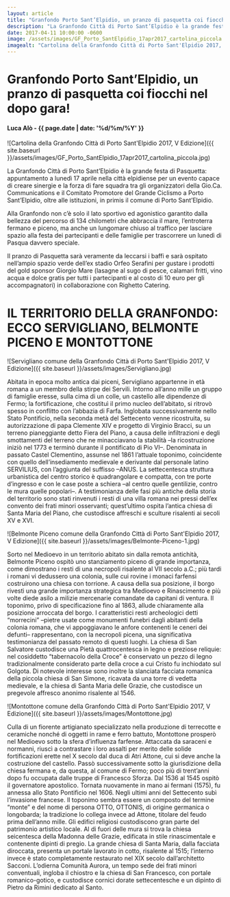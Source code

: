 ```yaml
---
layout: article
title: "Granfondo Porto Sant’Elpidio, un pranzo di pasquetta coi fiocchi nel dopo gara!"
description: "La Granfondo Città di Porto Sant’Elpidio è la grande festa di Pasquetta: appuntamento a lunedì 17 aprile nella città elpidiense per un evento capace di creare sinergie e la forza di fare squadra tra gli organizzatori della Gio.Ca. Communications e il Comitato Promotore del Grande Ciclismo a Porto Sant’Elpidio, oltre alle istituzioni, in primis il comune di Porto Sant’Elpidio."
date: 2017-04-11 10:00:00 -0600
image: /assets/images/GF_Porto_SantElpidio_17apr2017_cartolina_piccola.jpg
imagealt: "Cartolina della Granfondo Città di Porto Sant'Elpidio 2017, V Edizione"
---
```


# Granfondo Porto Sant’Elpidio, un pranzo di pasquetta coi fiocchi nel dopo gara!

#### Luca Alò - {{ page.date | date: '%d/%m/%Y' }}

![Cartolina della Granfondo Città di Porto Sant'Elpidio 2017, V Edizione]({{ site.baseurl }}/assets/images/GF_Porto_SantElpidio_17apr2017_cartolina_piccola.jpg)

La Granfondo Città di Porto Sant’Elpidio è la grande festa di Pasquetta: appuntamento a lunedì 17 aprile nella città elpidiense per un evento capace di creare sinergie e la forza di fare squadra tra gli organizzatori della Gio.Ca. Communications e il Comitato Promotore del Grande Ciclismo a Porto Sant’Elpidio, oltre alle istituzioni, in primis il comune di Porto Sant’Elpidio.

Alla Granfondo non c’è solo il lato sportivo ed agonistico garantito dalla bellezza del percorso di 134 chilometri che abbraccia il mare, l’entroterra fermano e piceno, ma anche un lungomare chiuso al traffico per lasciare spazio alla festa dei partecipanti e delle famiglie per trascorrere un lunedì di Pasqua davvero speciale.

Il pranzo di Pasquetta sarà veramente da leccarsi i baffi e sarà ospitato nell’ampio spazio verde dell’ex stadio Orfeo Serafini per gustare i prodotti del gold sponsor Giorgio Mare (lasagne al sugo di pesce, calamari fritti, vino acqua e dolce gratis per tutti i partecipanti e al costo di 10 euro per gli accompagnatori) in collaborazione con Righetto Catering.

# IL TERRITORIO DELLA GRANFONDO: ECCO SERVIGLIANO, BELMONTE PICENO E MONTOTTONE

![Servigliano comune della Granfondo Città di Porto Sant'Elpidio 2017, V Edizione]({{ site.baseurl }}/assets/images/Servigliano.jpg)

Abitata in epoca molto antica dai piceni, Servigliano appartenne in età romana a un membro della stirpe dei Servili. Intorno all’anno mille un gruppo di famiglie eresse, sulla cima di un colle, un castello alle dipendenze di Fermo; la fortificazione, che costituì il primo nucleo dell’abitato, si ritrovò spesso in conflitto con l’abbazia di Farfa. Inglobata successivamente nello Stato Pontificio, nella seconda metà del Settecento venne ricostruita, su autorizzazione di papa Clemente XIV e progetto di Virginio Bracci, su un terreno pianeggiante detto Fiera del Piano, a causa delle infiltrazioni e degli smottamenti del terreno che ne minacciavano la stabilità –la ricostruzione iniziò nel 1773 e terminò durante il pontificato di Pio VI–. Denominata in passato Castel Clementino, assunse nel 1861 l’attuale toponimo, coincidente con quello dell’insediamento medievale e derivante dal personale latino SERVILIUS, con l’aggiunta del suffisso –ANUS. La settecentesca struttura urbanistica del centro storico è quadrangolare e compatta, con tre porte d’ingresso e con le case poste a schiera –al centro quelle gentilizie, contro le mura quelle popolari–. A testimonianza delle fasi più antiche della storia del territorio sono stati rinvenuti i resti di una villa romana nei pressi dell’ex convento dei frati minori osservanti; quest’ultimo ospita l’antica chiesa di Santa Maria del Piano, che custodisce affreschi e sculture risalenti ai secoli XV e XVI.

![Belmonte Piceno comune della Granfondo Città di Porto Sant'Elpidio 2017, V Edizione]({{ site.baseurl }}/assets/images/Belmonte-Piceno-1.jpg)

Sorto nel Medioevo in un territorio abitato sin dalla remota antichità, Belmonte Piceno ospitò uno stanziamento piceno di grande importanza, come dimostrano i resti di una necropoli risalente al VII secolo a.C.; più tardi i romani vi dedussero una colonia, sulle cui rovine i monaci farfensi costruirono una chiesa con torrione. A causa della sua posizione, il borgo rivestì una grande importanza strategica tra Medioevo e Rinascimento e più volte diede asilo a milizie mercenarie comandate da capitani di ventura. Il toponimo, privo di specificazione fino al 1863, allude chiaramente alla posizione arroccata del borgo. I caratteristici resti archeologici detti “morrecini” –pietre usate come monumenti funebri dagli abitanti della colonia romana, che vi appoggiavano le anfore contenenti le ceneri dei defunti– rappresentano, con la necropoli picena, una significativa testimonianza del passato remoto di questi luoghi. La chiesa di San Salvatore custodisce una Pietà quattrocentesca in legno e preziose reliquie: nel cosiddetto “tabernacolo della Croce” è conservato un pezzo di legno tradizionalmente considerato parte della croce a cui Cristo fu inchiodato sul Golgota. Di notevole interesse sono inoltre la slanciata facciata romanica della piccola chiesa di San Simone, ricavata da una torre di vedetta medievale, e la chiesa di Santa Maria delle Grazie, che custodisce un pregevole affresco anonimo risalente al 1546.

![Montottone comune della Granfondo Città di Porto Sant'Elpidio 2017, V Edizione]({{ site.baseurl }}/assets/images/Montottone.jpg)

Culla di un fiorente artigianato specializzato nella produzione di terrecotte e ceramiche nonché di oggetti in rame e ferro battuto, Montottone prosperò nel Medioevo sotto la sfera d’influenza farfense. Attaccata da saraceni e normanni, riuscì a contrastare i loro assalti per merito delle solide fortificazioni erette nel X secolo dal duca di Atri Attone, cui si deve anche la costruzione del castello. Passò successivamente sotto la giurisdizione della chiesa fermana e, da questa, al comune di Fermo; poco più di trent’anni dopo fu occupata dalle truppe di Francesco Sforza. Dal 1536 al 1545 ospitò il governatore apostolico. Tornata nuovamente in mano ai fermani (1575), fu annessa allo Stato Pontificio nel 1606. Negli ultimi anni del Settecento subì l’invasione francese. Il toponimo sembra essere un composto del termine “monte” e del nome di persona OTTO, OTTONIS, di origine germanica o longobarda; la tradizione lo collega invece ad Attone, titolare del feudo prima dell’anno mille. Gli edifici religiosi custodiscono gran parte del patrimonio artistico locale. Al di fuori delle mura si trova la chiesa seicentesca della Madonna delle Grazie, edificata in stile rinascimentale e contenente dipinti di pregio. La grande chiesa di Santa Maria, dalla facciata diroccata, presenta un portale lavorato in cotto, risalente al 1515; l’interno invece è stato completamente restaurato nel XIX secolo dall’architetto Sacconi. L’odierna Comunità Aurora, un tempo sede dei frati minori conventuali, ingloba il chiostro e la chiesa di San Francesco, con portale romanico-gotico, e custodisce cornici dorate settecentesche e un dipinto di Pietro da Rimini dedicato al Santo.